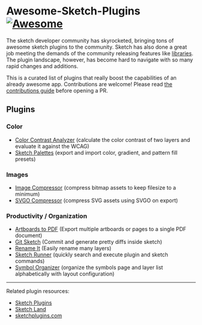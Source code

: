 # Awesome-Sketch-Plugins [![Awesome](https://cdn.rawgit.com/sindresorhus/awesome/d7305f38d29fed78fa85652e3a63e154dd8e8829/media/badge.svg)](https://github.com/sindresorhus/awesome)

The sketch developer community has skyrocketed, bringing tons of awesome sketch plugins to the community. Sketch has also done a great job meeting the demands of the community releasing features like [libraries](https://www.sketchapp.com/docs/libraries/). The plugin landscape, however, has become hard to navigate with so many rapid changes and additions.

This is a curated list of plugins that really boost the capabilities of an already awesome app. Contributions are welcome! Please read [the contributions guide](contributing.md) before opening a PR.  

## Plugins

### Color
- [Color Contrast Analyzer](https://github.com/getflourish/sketch-color-contrast-analyser) (calculate the color contrast of two layers and evaluate it against the WCAG)
- [Sketch Palettes](https://github.com/andrewfiorillo/sketch-palettes) (export and import color, gradient, and pattern fill presets)

### Images
- [Image Compressor](https://github.com/BohemianCoding/sketch-image-compressor) (compress bitmap assets to keep filesize to a minimum)
- [SVGO Compressor](https://github.com/BohemianCoding/svgo-compressor) (compress SVG assets using SVGO on export)

### Productivity / Organization
- [Artboards to PDF](https://github.com/andrewfiorillo/sketch-artboards-to-pdf) (Export multiple artboards or pages to a single PDF document)
- [Git Sketch](https://github.com/mathieudutour/git-sketch-plugin) (Commit and generate pretty diffs inside sketch)
- [Rename It](https://github.com/rodi01/RenameIt) (Easily rename many layers)
- [Sketch Runner](http://sketchrunner.com/) (quickly search and execute plugin and sketch commands)
- [Symbol Organizer](https://github.com/sonburn/symbol-organizer) (organize the symbols page and layer list alphabetically with layout configuration)


---

Related plugin resources:
- [Sketch Plugins](https://www.sketchapp.com/extensions/plugins/)
- [Sketch Land](http://sketch.land/)
- [sketchplugins.com](http://sketchplugins.com/)
